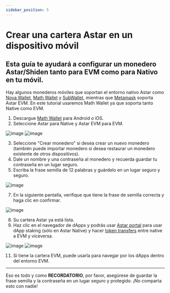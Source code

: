 ```yaml
---
sidebar_position: 5
---
```


# Crear una cartera Astar en un dispositivo móvil

## **Esta guía te ayudará a configurar un monedero Astar/Shiden tanto para EVM como para Nativo en tu móvil.**

Hay algunos monederos móviles que soportan el entorno nativo Astar como [Nova Wallet](https://novawallet.io/), [Math Wallet](https://mathwallet.org/en-us/) y [SubWallet](https://subwallet.app/), mientras que [Metamask](https://metamask.io/download/) soporta Astar EVM. En este tutorial usaremos Math Wallet ya que soporta tanto Native como EVM.

1. Descargue [Math Wallet](https://mathwallet.org/en-us/) para Android o iOS.
2. Seleccione Astar para Native y Astar EVM para EVM.

![image](https://user-images.githubusercontent.com/37278708/199638326-b2dc20cf-1446-40f9-9b7a-152ee5f35da7.png)
![image](https://user-images.githubusercontent.com/37278708/199638421-d27fa62b-72b0-485f-a654-f949bf128f89.png)

3. Seleccione "Crear monedero" si desea crear un nuevo monedero (también puede importar monedero si desea restaurar un monedero existente de otros dispositivos).
4. Dale un nombre y una contraseña al monedero y recuerda guardar tu contraseña en un lugar seguro.
5. Escriba la frase semilla de 12 palabras y guárdelo en un lugar seguro y seguro.

![image](https://user-images.githubusercontent.com/37278708/199640362-e22c2328-0d5a-472a-acbf-c5b357c23339.png)

7. En la siguiente pantalla, verifique que tiene la frase de semilla correcta y haga clic en confirmar.

![image](https://user-images.githubusercontent.com/37278708/199640403-1b8091b6-9e65-4aef-920c-751698682c55.png)

8. Su cartera Astar ya está lista.
9. Haz clic en el navegador de dApps y podrás usar [Astar portal](https://portal.astar.network/) para usar dApp staking (sólo en Astar Native) y hacer [token transfers](https://docs.astar.network/docs/user-guides/transfer-tokens) entre native a EVM y viceversa.

![image](https://user-images.githubusercontent.com/37278708/199640641-81e1ed72-1357-490f-b9c6-ccab0d6f3cd8.png)
![image](https://user-images.githubusercontent.com/37278708/199640688-eb338b50-8581-4e85-8402-4808aea05739.png)

11. Si tiene la cartera EVM, puede usarla para navegar por los dApps dentro del entorno EVM.

***

Eso es todo y como **RECORDATORIO**, por favor, asegúrese de guardar la frase semilla y la contraseña en un lugar seguro y protegido. ¡No comparta esto con nadie!
